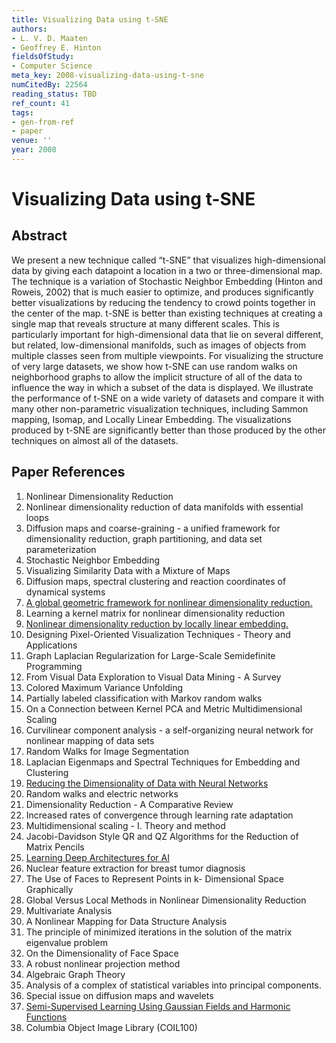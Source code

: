 ```yaml
---
title: Visualizing Data using t-SNE
authors:
- L. V. D. Maaten
- Geoffrey E. Hinton
fieldsOfStudy:
- Computer Science
meta_key: 2008-visualizing-data-using-t-sne
numCitedBy: 22564
reading_status: TBD
ref_count: 41
tags:
- gen-from-ref
- paper
venue: ''
year: 2008
---
```


# Visualizing Data using t-SNE

## Abstract

We present a new technique called “t-SNE” that visualizes high-dimensional data by giving each datapoint a location in a two or three-dimensional map. The technique is a variation of Stochastic Neighbor Embedding (Hinton and Roweis, 2002) that is much easier to optimize, and produces significantly better visualizations by reducing the tendency to crowd points together in the center of the map. t-SNE is better than existing techniques at creating a single map that reveals structure at many different scales. This is particularly important for high-dimensional data that lie on several different, but related, low-dimensional manifolds, such as images of objects from multiple classes seen from multiple viewpoints. For visualizing the structure of very large datasets, we show how t-SNE can use random walks on neighborhood graphs to allow the implicit structure of all of the data to influence the way in which a subset of the data is displayed. We illustrate the performance of t-SNE on a wide variety of datasets and compare it with many other non-parametric visualization techniques, including Sammon mapping, Isomap, and Locally Linear Embedding. The visualizations produced by t-SNE are significantly better than those produced by the other techniques on almost all of the datasets.

## Paper References

1. Nonlinear Dimensionality Reduction
2. Nonlinear dimensionality reduction of data manifolds with essential loops
3. Diffusion maps and coarse-graining - a unified framework for dimensionality reduction, graph partitioning, and data set parameterization
4. Stochastic Neighbor Embedding
5. Visualizing Similarity Data with a Mixture of Maps
6. Diffusion maps, spectral clustering and reaction coordinates of dynamical systems
7. [A global geometric framework for nonlinear dimensionality reduction.](2000-a-global-geometric-framework-for-nonlinear-dimensionality-reduction)
8. Learning a kernel matrix for nonlinear dimensionality reduction
9. [Nonlinear dimensionality reduction by locally linear embedding.](2000-nonlinear-dimensionality-reduction-by-locally-linear-embedding)
10. Designing Pixel-Oriented Visualization Techniques - Theory and Applications
11. Graph Laplacian Regularization for Large-Scale Semidefinite Programming
12. From Visual Data Exploration to Visual Data Mining - A Survey
13. Colored Maximum Variance Unfolding
14. Partially labeled classification with Markov random walks
15. On a Connection between Kernel PCA and Metric Multidimensional Scaling
16. Curvilinear component analysis - a self-organizing neural network for nonlinear mapping of data sets
17. Random Walks for Image Segmentation
18. Laplacian Eigenmaps and Spectral Techniques for Embedding and Clustering
19. [Reducing the Dimensionality of Data with Neural Networks](2006-reducing-the-dimensionality-of-data-with-neural-networks)
20. Random walks and electric networks
21. Dimensionality Reduction - A Comparative Review
22. Increased rates of convergence through learning rate adaptation
23. Multidimensional scaling - I. Theory and method
24. Jacobi-Davidson Style QR and QZ Algorithms for the Reduction of Matrix Pencils
25. [Learning Deep Architectures for AI](2007-learning-deep-architectures-for-ai)
26. Nuclear feature extraction for breast tumor diagnosis
27. The Use of Faces to Represent Points in k- Dimensional Space Graphically
28. Global Versus Local Methods in Nonlinear Dimensionality Reduction
29. Multivariate Analysis
30. A Nonlinear Mapping for Data Structure Analysis
31. The principle of minimized iterations in the solution of the matrix eigenvalue problem
32. On the Dimensionality of Face Space
33. A robust nonlinear projection method
34. Algebraic Graph Theory
35. Analysis of a complex of statistical variables into principal components.
36. Special issue on diffusion maps and wavelets
37. [Semi-Supervised Learning Using Gaussian Fields and Harmonic Functions](2003-semi-supervised-learning-using-gaussian-fields-and-harmonic-functions)
38. Columbia Object Image Library (COIL100)
